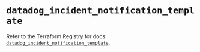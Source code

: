 # `datadog_incident_notification_template`

Refer to the Terraform Registry for docs: [`datadog_incident_notification_template`](https://registry.terraform.io/providers/datadog/datadog/3.78.0/docs/resources/incident_notification_template).
